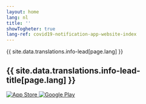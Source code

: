 ```yaml
---
layout: home
lang: nl
title: ''
showTogheter: true
lang-ref: covid19-notification-app-website-index
---
```


<div class="md-block-lead" markdown="1">
 {{ site.data.translations.info-lead[page.lang] }}
  <h2>
    {{ site.data.translations.info-lead-title[page.lang] }}
  </h2>
  <div class="lead__app_badges">
    <a class="app_badge_column__left" href="{{ site.data.translations.info-app-store-url[page.lang] }}">
      <img src="/img/{{ site.data.translations.info-app-store-img[page.lang] }}" alt="App Store" />
    </a>
    <a class="app_badge_column__right" href="{{ site.data.translations.info-google-play-url[page.lang] }}">
      <img src="/img/{{site.data.translations.info-google-play-img[page.lang]}}" alt="Google Play" />
    </a>
  </div>
</div>
